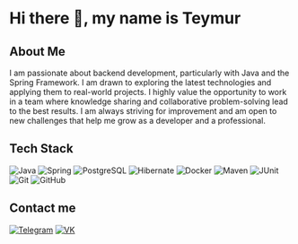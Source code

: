 # Hi there 👋, my name is Teymur

## About Me
I am passionate about backend development, particularly with Java and the Spring Framework. 
I am drawn to exploring the latest technologies and applying them to real-world projects. 
I highly value the opportunity to work in a team where knowledge sharing 
and collaborative problem-solving lead to the best results. 
I am always striving for improvement and am open to new challenges that help me grow as a developer and a professional.

## Tech Stack
![Java](https://img.shields.io/badge/java-e76f00.svg?style=for-the-badge&logo=openjdk&logoColor=white)
![Spring](https://img.shields.io/badge/spring-6DB33F.svg?style=for-the-badge&logo=spring&logoColor=white)
![PostgreSQL](https://img.shields.io/badge/postgresql-336791.svg?style=for-the-badge&logo=postgresql&logoColor=white)
![Hibernate](https://img.shields.io/badge/hibernate-59666C.svg?style=for-the-badge&logo=hibernate&logoColor=white)
![Docker](https://img.shields.io/badge/docker-2496ED.svg?style=for-the-badge&logo=docker&logoColor=white)
![Maven](https://img.shields.io/badge/maven-C71A36.svg?style=for-the-badge&logo=apache-maven&logoColor=white)
![JUnit](https://img.shields.io/badge/junit%205-25A162.svg?style=for-the-badge&logo=junit5&logoColor=white)
![Git](https://img.shields.io/badge/git-F05032.svg?style=for-the-badge&logo=git&logoColor=white)
![GitHub](https://img.shields.io/badge/github-181717.svg?style=for-the-badge&logo=github&logoColor=white)

## Contact me
[![Telegram](https://img.shields.io/badge/telegram-26A5E4.svg?style=for-the-badge&logo=telegram&logoColor=white)](https://t.me/timster00)
[![VK](https://img.shields.io/badge/vkontakte-0077FF.svg?style=for-the-badge&logo=vk&logoColor=white)](https://vk.com/timster19)
